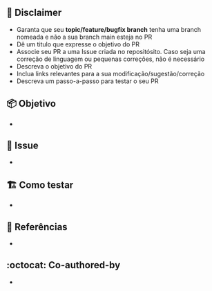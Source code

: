 ## :scroll: Disclaimer
 - Garanta que seu **topic/feature/bugfix branch** tenha uma branch nomeada e não a sua branch main esteja no PR
 - Dê um titulo que expresse o objetivo do PR
 - Associe seu PR a uma Issue criada no repositósito. Caso seja uma correção de linguagem ou pequenas correções, não é necessário
 - Descreva o objetivo do PR
 - Inclua links relevantes para a sua modificação/sugestão/correção
 - Descreva um passo-a-passo para testar o seu PR
 
## :package: Objetivo
-
## :pushpin: Issue
-
## :building_construction: Como testar
-
## :newspaper: Referências
-
## :octocat: Co-authored-by
-

